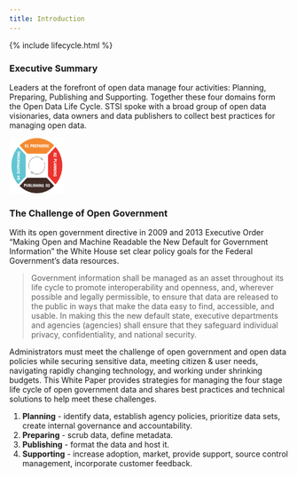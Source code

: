 ```yaml
---
title: Introduction
---
```


{% include lifecycle.html %}

### Executive Summary

Leaders at the forefront of open data manage four activities: Planning, Preparing, Publishing and Supporting. Together these four domains form the Open Data Life Cycle. STSI spoke with a broad group of open data visionaries, data owners and data publishers to collect best practices for managing open data.

<img src="images/lifecycle.png" width="100" height="100">


### The Challenge of Open Government

With its open government directive in 2009 and 2013 Executive Order “Making Open and Machine Readable the New Default for Government Information” the White House set clear policy goals for the Federal Government’s data resources. 

<blockquote>Government information shall be managed as an asset throughout its life cycle to promote interoperability and openness, and, wherever possible and legally permissible, to ensure that data are released to the public in ways that make the data easy to find, accessible, and usable. In making this the new default state, executive departments and agencies (agencies) shall ensure that they safeguard individual privacy, confidentiality, and national security.</blockquote>

Administrators must meet the challenge of open government and open data policies while securing sensitive data, meeting citizen & user needs, navigating rapidly changing technology, and working under shrinking budgets. This White Paper provides strategies for managing the four stage life cycle of open government data and shares best practices and technical solutions to help meet these challenges.

1. **Planning** - identify data, establish agency policies, prioritize data sets, create internal governance and accountability.
2. **Preparing** - scrub data, define metadata.
3. **Publishing** - format the data and host it.
4. **Supporting** - increase adoption, market, provide support, source control management, incorporate customer feedback.
